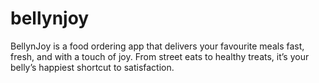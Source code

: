 # bellynjoy
BellynJoy is a food ordering app that delivers your favourite meals fast, fresh, and with a touch of joy. From street eats to healthy treats, it’s your belly’s happiest shortcut to satisfaction.
